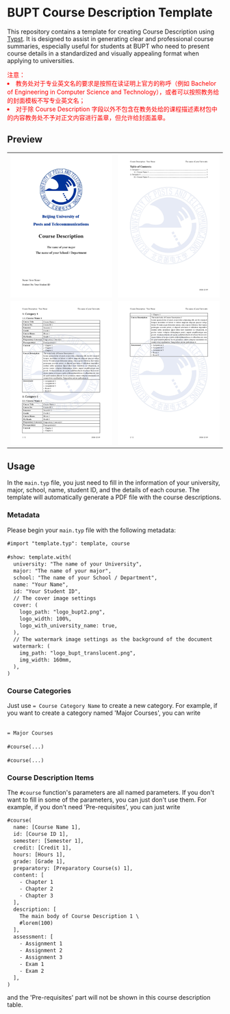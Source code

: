 # BUPT Course Description Template

This repository contains a template for creating Course Description using [Typst](https://typst.app/). It is designed to assist in generating clear and professional course summaries, especially useful for students at BUPT who need to present course details in a standardized and visually appealing format when applying to universities.

<span style="color:red;">
注意：
<li>教务处对于专业英文名的要求是按照在读证明上官方的称呼（例如 Bachelor of Engineering in Computer Science and Technology），或者可以按照教务给的封面模板不写专业英文名；</li>
<li>对于除 Course Description 字段以外不包含在教务处给的课程描述素材包中的内容教务处不予对正文内容进行盖章，但允许给封面盖章。</li>
</span>

## Preview

|                                                |                                                |
| ---------------------------------------------- | ---------------------------------------------- |
| ![main_page-0001](./assets/main_page-0001.jpg) | ![main_page-0002](./assets/main_page-0002.jpg) |
| ![main_page-0003](./assets/main_page-0003.jpg) | ![main_page-0004](./assets/main_page-0004.jpg) |

## Usage

In the `main.typ` file, you just need to fill in the information of your university, major, school, name, student ID, and the details of each course. The template will automatically generate a PDF file with the course descriptions.

### Metadata

Please begin your `main.typ` file with the following metadata:

```typst
#import "template.typ": template, course

#show: template.with(
  university: "The name of your University",
  major: "The name of your major",
  school: "The name of your School / Department",
  name: "Your Name",
  id: "Your Student ID",
  // The cover image settings
  cover: (
    logo_path: "logo_bupt2.png",
    logo_width: 100%,
    logo_with_university_name: true,
  ),
  // The watermark image settings as the background of the document
  watermark: (
    img_path: "logo_bupt_translucent.png",
    img_width: 160mm,
  ),
)
```

### Course Categories

Just use `= Course Category Name` to create a new category. For example, if you want to create a category named 'Major Courses', you can write

```typst

= Major Courses

#course(...)

#course(...)

```

### Course Description Items

The `#course` function's parameters are all named parameters. If you don't want to fill in some of the parameters, you can just don't use them. For example, if you don't need 'Pre-requisites', you can just write

```typst
#course(
  name: [Course Name 1],
  id: [Course ID 1],
  semester: [Semester 1],
  credit: [Credit 1],
  hours: [Hours 1],
  grade: [Grade 1],
  preparatory: [Preparatory Course(s) 1],
  content: [
    - Chapter 1
    - Chapter 2
    - Chapter 3
  ],
  description: [
    The main body of Course Description 1 \
    #lorem(100)
  ],
  assessment: [
    - Assignment 1
    - Assignment 2
    - Assignment 3
    - Exam 1
    - Exam 2
  ],
)
```

and the 'Pre-requisites' part will not be shown in this course description table.
